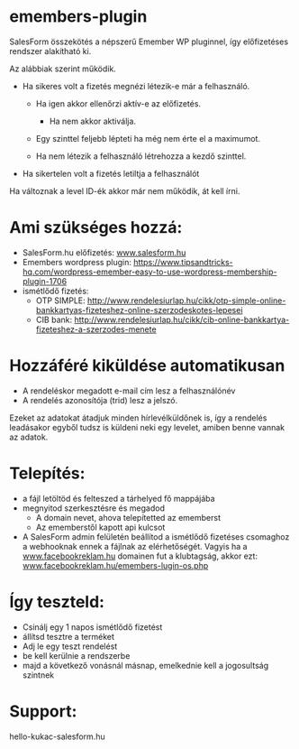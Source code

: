 # emembers-plugin
SalesForm összekötés a népszerű Emember WP pluginnel, így előfizetéses rendszer alakítható ki.

Az alábbiak szerint működik.

- Ha sikeres volt a fizetés megnézi létezik-e már a felhasználó.

     - Ha igen akkor ellenőrzi aktív-e az előfizetés.

         - Ha nem akkor aktiválja.

     - Egy szinttel feljebb lépteti ha még nem érte el a maximumot.

     - Ha nem létezik a felhasználó létrehozza a kezdő szinttel.

- Ha sikertelen volt a fizetés letiltja a felhasználót


Ha változnak a level ID-ék akkor már nem működik, át 
kell írni.

# Ami szükséges hozzá:

- SalesForm.hu előfizetés: www.salesform.hu
- Emembers wordpress plugin: https://www.tipsandtricks-hq.com/wordpress-emember-easy-to-use-wordpress-membership-plugin-1706
- ismétlődő fizetés:
  - OTP SIMPLE: http://www.rendelesiurlap.hu/cikk/otp-simple-online-bankkartyas-fizeteshez-online-szerzodeskotes-lepesei
  - CIB bank: http://www.rendelesiurlap.hu/cikk/cib-online-bankkartya-fizeteshez-a-szerzodes-menete
  
# Hozzáféré kiküldése automatikusan  

- A rendeléskor megadott e-mail cím lesz a felhasználónév
- A rendelés azonosítója (trid) lesz a jelszó.

Ezeket az adatokat átadjuk minden hírlevélküldőnek is, így a rendelés leadásakor egyből tudsz is küldeni neki egy levelet, amiben benne vannak az adatok.


# Telepítés:

- a fájl letöltöd és felteszed a tárhelyed fő mappájába
- megnyitod szerkesztésre és megadod
     - A domain nevet, ahova telepítetted az ememberst
     - Az ememberstől kapott api kulcsot
- A SalesForm admin felületén beállítod a ismétlődő fizetéses csomaghoz a webhooknak ennek a fájlnak az elérhetőségét. Vagyis ha a www.facebookreklam.hu domainen fut a klubtagság, akkor ezt: www.facebookreklam.hu/emembers-lugin-os.php

# Így teszteld:

- Csinálj egy 1 napos ismétlődő fizetést
- állítsd tesztre a terméket
- Adj le egy teszt rendelést
- be kell kerülnie a rendszerbe
- majd a következő vonásnál másnap, emelkednie kell a jogosultság szintnek

# Support:

hello-kukac-salesform.hu
